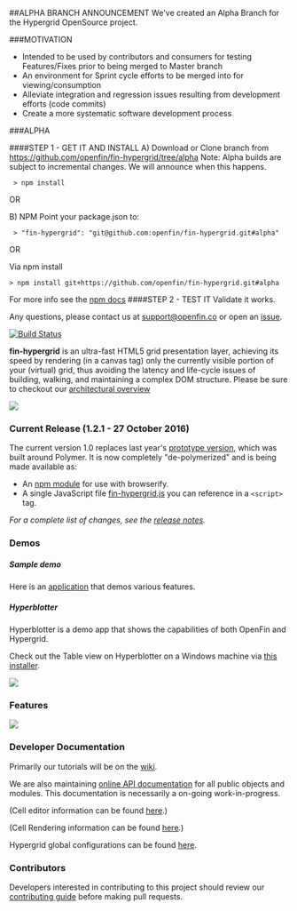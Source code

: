 ##ALPHA BRANCH ANNOUNCEMENT
We've created an Alpha Branch for the Hypergrid OpenSource project. 

###MOTIVATION
   * Intended to be used by contributors and consumers for testing Features/Fixes prior to being merged to Master branch
   * An environment for Sprint cycle efforts to be merged into for viewing/consumption
   * Alleviate integration and regression issues resulting from development efforts (code commits)
   * Create a more systematic software development process

###ALPHA 

####STEP 1 - GET IT AND INSTALL
A) Download or Clone branch from https://github.com/openfin/fin-hypergrid/tree/alpha
         Note: Alpha builds are subject to incremental changes. We will announce when this happens.

     > npm install       

  OR
      
B) NPM
 Point your package.json to:

     > "fin-hypergrid": "git@github.com:openfin/fin-hypergrid.git#alpha"

  OR
     
 Via npm install
   
    > npm install git+https://github.com/openfin/fin-hypergrid.git#alpha

For more info see the [npm docs](https://docs.npmjs.com/files/package.json#git-urls-as-dependencies)
####STEP 2 - TEST IT
        Validate it works.

Any questions, please contact us at support@openfin.co or open an [issue](https://github.com/openfin/fin-hypergrid/issues).


[![Build Status](https://travis-ci.org/openfin/fin-hypergrid.svg?branch=develop)](https://travis-ci.org/openfin/fin-hypergrid)

**fin-hypergrid** is an ultra-fast HTML5 grid presentation layer, achieving its speed by rendering (in a canvas tag) only the currently visible portion of your (virtual) grid, thus avoiding the latency and life-cycle issues of building, walking, and maintaining a complex DOM structure. Please be sure to checkout our [architectural overview](https://github.com/openfin/fin-hypergrid/blob/master/OVERVIEW.md) 

<img src="images/README/gridshot04.gif">

### Current Release (1.2.1 - 27 October 2016)

The current version 1.0 replaces last year's [prototype version](https://github.com/openfin/fin-hypergrid/tree/polymer-prototype), which was built around Polymer. It is now completely "de-polymerized" and is being made available as:
* An [npm module](https://www.npmjs.com/package/fin-hypergrid) for use with browserify.
* A single JavaScript file [fin-hypergrid.js](https://openfin.github.io/fin-hypergrid/build/fin-hypergrid.js) you can reference in a `<script>` tag.

_For a complete list of changes, see the [release notes](https://github.com/openfin/fin-hypergrid/releases)._

### Demos

##### Sample demo

Here is an [application](http://openfin.github.io/fin-hypergrid/) that demos various features.
   
##### Hyperblotter

Hyperblotter is a demo app that shows the capabilities of both OpenFin and Hypergrid.

Check out the Table view on Hyperblotter on a Windows machine via [this installer](https://dl.openfin.co/services/download?fileName=Hyperblotter&config=http://cdn.openfin.co/demos/hyperblotter/app.json).

![](https://github.com/openfin/fin-hypergrid/blob/master/images/README/Hyperblotter%20Tabled%20Reduced%20Rows.png)

### Features

![](https://github.com/openfin/fin-hypergrid/blob/master/images/README/Hypergrid%20Features.png)

### Developer Documentation

Primarily our tutorials will be on the [wiki](https://github.com/openfin/fin-hypergrid/wiki). 

We are also maintaining [online API documentation](http://openfin.github.io/fin-hypergrid/doc/Hypergrid.html) for all public objects and modules. This documentation is necessarily a on-going work-in-progress.

(Cell editor information can be found [here](http://openfin.github.io/fin-hypergrid/doc/tutorial-cell-editors.html).)

(Cell Rendering information can be found [here](http://openfin.github.io/fin-hypergrid/doc/tutorial-cell-renderer.html).)

Hypergrid global configurations can be found [here](http://openfin.github.io/fin-hypergrid/doc/module-defaults.html). 

### Contributors

Developers interested in contributing to this project should review our [contributing guide](CONTRIBUTING.md) before making pull requests.
